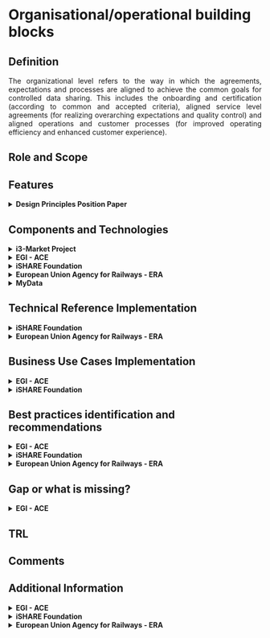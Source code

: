 # Organisational/operational building blocks

## Definition
<div align="justify">The organizational level refers to the way in which the agreements, expectations and processes are aligned to achieve the common goals for controlled data sharing. This includes the onboarding and certification (according to common and accepted criteria), aligned service level agreements (for realizing overarching expectations and quality control) and aligned operations and customer processes (for improved operating efficiency and enhanced customer experience).</div> 

## Role and Scope
<div allign="justify"></div>

## Features
<details>
  <summary><strong>Design Principles Position Paper</strong></summary>
  
  - Domain Data Standard
  - Unique Identifiers
  - Authorisation Registries
  - Trusted Parties
  - Data Space Boards
  - Overarching cooperation Agreements
  - Continuity Model
  - Regulations
</details>


## Components and Technologies
<details>
  <summary><strong>i3-Market Project</strong></summary>
  
  - Embedded Ledger
  - Database
  - Smart Contracts for Permissioning
  - Synchronization: The distributed storage database must support data synchronization between nodes.
  - Semantic Database
  - API for External Access
  
For more detailed information, visit the [source's webpage.](http://open-source.i3-market.eu/technical-information/data-storage-system-specifications/)
</details>

<details>
  <summary><strong>EGI - ACE</strong></summary>
  
  - ITSM Coordination, an IT Service Management (ITSM) framework based on FiTSM
  
</details>

<details>
  <summary><strong>iSHARE Foundation</strong></summary>
  <details>
    <summary><strong>Organisational</strong></summary>
  <div align="justify">The <a href="https://ishareworks.atlassian.net/wiki/spaces/IS/pages/75006103/Legal+provisions">iSHARE Legal framework</a> provides coverage of the data usage and sharing, with that providing legal coverage of data sharing for all participants. Through the generic legal framework parties don't need to have separate bilateral agreements for data sharing, because the use of the iSHARE authorisation registry standard will generate data set specific agreements, per data share and per data autorisation.</div></br>

  <div align="justify">The legal framework provides legal entities the certainty that data is always handled with care and responsibility, parties are liable of behaving according to the licences provided by the actual data that is shared. iSHARE organises data access with explicit and technically enforced consent, and the usage control is covered in a technically readable and legal way.</div></br>

  <div align="justify">On top of the baseline legal coverage of data sharing there are generic <a href="https://ishareworks.atlassian.net/wiki/spaces/IS/pages/70222199/Service+levels">Service Levels</a> that are defined for Service Providers, Service Consumers and certified roles (Authorisation Registers, Identity Providers and Satellites), to allow for technical workability of the data space.</div></br>

  <div align="justify">It's open for data spaces to create additional operational and legal measures, which are all technically verifiable in the <a href="https://ishare.eu/ishare/benefits/for-data-spaces/">ledger</a>.</div>

  </details>
  
  <details>
    <summary><strong>Operational</strong></summary>
<div align="justify">Running on the same level of service is crucial for the actual data exchange within the totally federated data space, therefore iSHARE defined a generic set of <a href="https://ishareworks.atlassian.net/wiki/spaces/IS/pages/70222199/Service+levels">Service Level Agreements</a>, which is used as a baseline for all active enablers (so not the data owner / holder / entitled party).</div></br>

<div align="justify">This is a base-line, and open for data spaces to further extend on these service levels and also add those as additional agreement to the data space. All can be registered in the <a href="https://ishare.eu/ishare/benefits/for-data-spaces/">iSHARE ledger</a> through the Satellite in your data space. With that all is digitally verifiable for all participants in the network. 
  
  </details>
</details>

<details>
  <summary><strong>European Union Agency for Railways - ERA</strong></summary>
  
  - Ontologies KNOWLEDGE graph
  - Shacl
  - Linked data 
  - FAIR principles
</details>

<details>
  <summary><strong>MyData</strong></summary>
  <div align="justify">The ecosystem created by operators, working with data sources and data using services, is always part of a broader, social and economic system of individuals, communities, public organisations and private companies. Therefore, the ecosystem functions within the wider context of legislation, regulation, and social norms. Legislation is necessary for the creation of trust, but it is not sufficient. In order to create
a level playing field in the market, rules of engagement between the different roles and actors fulfilling those roles are needed. </div></br>
  
  Read more in <a href="https://mydata.org/wp-content/uploads/2022/03/Understanding-MyData-Operators-2022.pdf">Understanding MyData Operators</a>
  
  ![The tiers of governance in human-centric data sharing](/images/Governance_MyData.png)
</details>


## Technical Reference Implementation
<details>
  <summary><strong>iSHARE Foundation</strong></summary>

  <div align="justify">Data Spaces build upon <a href="https://ishare.eu/ishare/the-foundation/governance/">iSHARE</a>’s trust framework define their own standards and working and governance. Within that governance data spaces decide on the Taxonomy, Interoperability and Value creation of the data within the data space.</div>
  
  <img src="./images/iShare_Goverance.png">
</details>

<details>
  <summary><strong>European Union Agency for Railways - ERA</strong></summary>
  
  - [Route compatibility check](https://data-interop.era.europa.eu/)
</details>


## Business Use Cases Implementation
<details>
  <summary><strong>EGI - ACE</strong></summary>
  <div align="justify">ITSM Coordination oversees the implementation and evolution of the IT service management system across EGI. The service designs and implements structured processes for the improvement of service delivery to its customers.</div>
  
</details>


<details>
  <summary><strong>iSHARE Foundation</strong></summary>
  <div align="justify">iSHARE is used in a lot of existing data spaces: Logistics, Energy, Building, Agriculture, Maritime. </div>

</details>

## Best practices identification and recommendations
<details>
  <summary><strong>EGI - ACE</strong></summary>
  
  - Repeatability: Services and processes operate the same way time after time.
  - Quality: Repeatable processes can be monitored and optimized to increase quality.
  - Demonstrability: Following a standard allows quality to be audited and demonstrated to others.
  - Compatibility: Managed services can be combined with other services by customers, or in federated provision scenarios.
  - Professionalism: Formally managed services appear more professional to customers.
  
</details>

<details>
  <summary><strong>iSHARE Foundation</strong></summary>
  
  - <div align="justify">A generic legal framework severely lowers the threshold of sharing confidential data.</div>

</details>

<details>
  <summary><strong>European Union Agency for Railways - ERA</strong></summary>
  
  -  FAIR
</details>

## Gap or what is missing?
<details>
  <summary><strong>EGI - ACE</strong></summary>
  
  - Network of Trainer for FiTSM.
  
</details>

## TRL

## Comments

## Additional Information
<details>
  <summary><strong>EGI - ACE</strong></summary>
  
  - [EGI - ITSM Coordination](https://www.egi.eu/service/itsm-coordination/)
  
</details>

<details>
  <summary><strong>iSHARE Foundation</strong></summary>
  
  - [iSHARE Data Licenses explained](https://ishare.eu/licenses/)
  - [Legal Provisions](https://ishareworks.atlassian.net/wiki/spaces/IS/pages/75006103/Legal+provisions)
  - [Benefits for data spaces](https://ishare.eu/ishare/benefits/for-data-spaces/)

</details>


<details>
  <summary><strong>European Union Agency for Railways - ERA</strong></summary>
  
  - [SPARQL Query Editor](https://linked.ec-dataplatform.eu/sparql/)
  - [ERA Vocabulary](https://data-interop.era.europa.eu/era-vocabulary/)
  - [Route Compatibility Check](https://data-interop.era.europa.eu/)

</details>
